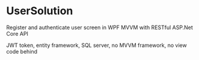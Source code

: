 # UserSolution

Register and authenticate user screen in WPF MVVM with RESTful ASP.Net Core API 

JWT token, entity framework, SQL server, no MVVM framework, no view code behind

